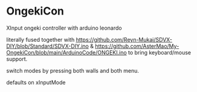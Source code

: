 # OngekiCon
XInput ongeki controller with arduino leonardo

literally fused together with https://github.com/Reyn-Mukai/SDVX-DIY/blob/Standard/SDVX-DIY.ino & https://github.com/AsterMao/My-OngekiCon/blob/main/ArduinoCode/ONGEKI.ino to bring keyboard/mouse support.

switch modes by pressing both walls and both menu.

defaults on xInputMode
